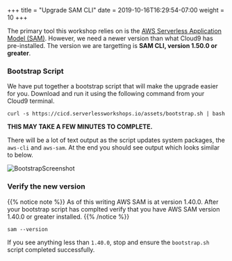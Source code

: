 +++
title = "Upgrade SAM CLI"
date = 2019-10-16T16:29:54-07:00
weight = 10
+++

The primary tool this workshop relies on is the [AWS Serverless Application Model (SAM)](https://docs.aws.amazon.com/serverless-application-model/latest/developerguide/what-is-sam.html). However, we
need a newer version than what Cloud9 has pre-installed. The version we are targetting is **SAM CLI,
version 1.50.0 or greater**.

### Bootstrap Script

We have put together a bootstrap script that will make the upgrade easier for you. Download and run
it using the following command from your Cloud9 terminal.

```
curl -s https://cicd.serverlessworkshops.io/assets/bootstrap.sh | bash
```

**THIS MAY TAKE A FEW MINUTES TO COMPLETE.**

There will be a lot of text output as the script updates system packages, the `aws-cli` and
`aws-sam`. At the end you should see output which looks similar to below.

![BootstrapScreenshot](/images/screenshot-bootstrap.png)

### Verify the new version

{{% notice note %}}
As of this writing AWS SAM is at version 1.40.0. After your bootstrap script has complted verify
that you have AWS SAM version 1.40.0 or greater installed.
{{% /notice %}}

```terminal
sam --version
```

If you see anything less than `1.40.0`, stop and ensure the `bootstrap.sh` script completed successfully.

